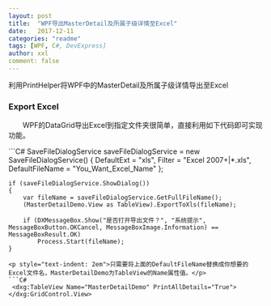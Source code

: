 ```yaml
---
layout: post
title:  "WPF导出MasterDetail及所属子级详情至Excel"
date:   2017-12-11
categories: "readme"
tags: [WPF, C#, DevExpress]
author: xxl
comment: false
---
```

利用PrintHelper将WPF中的MasterDetail及所属子级详情导出至Excel

### Export Excel
<p style="text-indent: 2em">WPF的DataGrid导出Excel到指定文件夹很简单，直接利用如下代码即可实现功能。</p>
```C#
   SaveFileDialogService saveFileDialogService = new SaveFileDialogService()
    {
        DefaultExt = "xls",
        Filter = "Excel 2007+|*.xls",
        DefaultFileName = "You_Want_Excel_Name"
    };

    if (saveFileDialogService.ShowDialog())
    {
        var fileName = saveFileDialogService.GetFullFileName();
        (MasterDetailDemo.View as TableView).ExportToXls(fileName);

        if (DXMessageBox.Show("是否打开导出文件？", "系统提示", MessageBoxButton.OKCancel, MessageBoxImage.Information) == MessageBoxResult.OK)
            Process.Start(fileName);
    }
```
<p style="text-indent: 2em">只需要将上面的DefaultFileName替换成你想要的Excel文件名，MasterDetailDemo为TableView的Name属性值。</p>
```C#
 <dxg:TableView Name="MasterDetailDemo" PrintAllDetails="True"></dxg:GridControl.View>
```